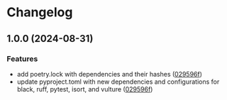 # Changelog

## 1.0.0 (2024-08-31)


### Features

* add poetry.lock with dependencies and their hashes ([029596f](https://github.com/myinusa/filename-suggestion-ai/commit/029596f57c803770233f0ed34ab4c73f32b463a6))
* update pyproject.toml with new dependencies and configurations for black, ruff, pytest, isort, and vulture ([029596f](https://github.com/myinusa/filename-suggestion-ai/commit/029596f57c803770233f0ed34ab4c73f32b463a6))
